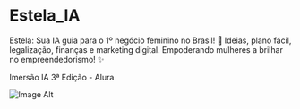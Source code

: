 # Estela_IA
Estela: Sua IA guia para o 1º negócio feminino no Brasil! 🌟 Ideias, plano fácil, legalização, finanças e marketing digital. Empoderando mulheres a brilhar no empreendedorismo! ✨

Imersão IA 3ª Edição - Alura

![Image Alt]([https://github.com/leonammeta8154/Estela_IA/blob/4677a5cfa9b22795c320b49f5185eb26188fe1f2/57bf53b9-ae09-44dd-8b35-966cfc95e338.png](https://github.com/leonammeta8154/Estela_IA/blob/543bf2179fdace2d27c2553b82df55f96a84b67e/cb724a8a-04f5-48c6-9f8d-a973a79f858d.png))
